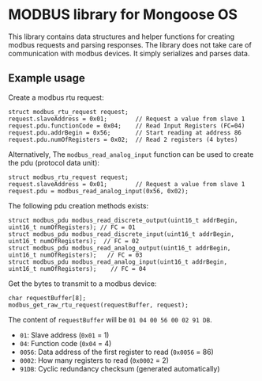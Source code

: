 # MODBUS library for Mongoose OS

This library contains data structures and helper functions for creating modbus requests and parsing responses. The library does not take care of communication with modbus devices. It simply serializes and parses data.

## Example usage

Create a modbus rtu request:

    struct modbus_rtu_request request;
    request.slaveAddress = 0x01;        // Request a value from slave 1
    request.pdu.functionCode = 0x04;    // Read Input Registers (FC=04)
    request.pdu.addrBegin = 0x56;       // Start reading at address 86
    request.pdu.numOfRegisters = 0x02;  // Read 2 registers (4 bytes)

Alternatively, The `modbus_read_analog_input` function can be used to create the pdu (protocol data unit):

    struct modbus_rtu_request request;
    request.slaveAddress = 0x01;        // Request a value from slave 1
    request.pdu = modbus_read_analog_input(0x56, 0x02);

The following pdu creation methods exists:

    struct modbus_pdu modbus_read_discrete_output(uint16_t addrBegin, uint16_t numOfRegisters); // FC = 01
    struct modbus_pdu modbus_read_discrete_input(uint16_t addrBegin, uint16_t numOfRegisters);  // FC = 02
    struct modbus_pdu modbus_read_analog_output(uint16_t addrBegin, uint16_t numOfRegisters);   // FC = 03
    struct modbus_pdu modbus_read_analog_input(uint16_t addrBegin, uint16_t numOfRegisters);    // FC = 04

Get the bytes to transmit to a modbus device:

    char requestBuffer[8];
    modbus_get_raw_rtu_request(requestBuffer, request);

The content of `requestBuffer` will be `01 04 00 56 00 02 91 DB`.

 - `01`: Slave address (`0x01` = 1)
 - `04`: Function code (`0x04` = 4)
 - `0056`: Data address of the first register to read (`0x0056` = 86)
 - `0002`: How many registers to read (`0x0002` = 2)
 - `91DB`: Cyclic redundancy checksum (generated automatically)

